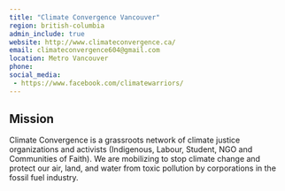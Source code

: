 ```yaml
---
title: "Climate Convergence Vancouver"
region: british-columbia
admin_include: true
website: http://www.climateconvergence.ca/
email: climateconvergence604@gmail.com
location: Metro Vancouver
phone: 
social_media: 
 - https://www.facebook.com/climatewarriors/
---
```


## Mission

Climate Convergence is a grassroots network of climate justice organizations and activists (Indigenous, Labour, Student, NGO and Communities of Faith).  We are mobilizing to stop climate change and protect our air, land, and water from toxic pollution by corporations in the fossil fuel industry.

